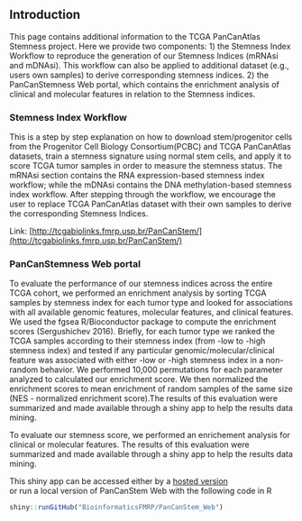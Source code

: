 ## Introduction

This page contains additional information to the TCGA PanCanAtlas Stemness project. Here we provide two components: 1) the Stemness Index Workflow to reproduce the generation of our Stemness Indices (mRNAsi and mDNAsi). This workflow can also be applied to additional dataset (e.g., users own samples) to derive corresponding stemness indices. 2) the PanCanStemness Web portal, which contains the enrichment analysis of clinical and molecular features in relation to the Stemness indices. 


### Stemness Index Workflow

This is a step by step  explanation on how to download stem/progenitor cells from the Progenitor Cell Biology Consortium(PCBC) and TCGA PanCanAtlas datasets, train a stemness signature using normal stem cells, and apply it to score TCGA tumor samples in order to measure the stemness status. The mRNAsi section contains the RNA expression-based stemness index workflow; while the mDNAsi contains the DNA methylation-based stemness index workflow. After stepping through the workflow, we encourage the user to replace TCGA PanCanAtlas dataset with their own samples to derive the corresponding Stemness Indices.

Link: [http://tcgabiolinks.fmrp.usp.br/PanCanStem/](http://tcgabiolinks.fmrp.usp.br/PanCanStem/) 

### PanCanStemness Web portal

To evaluate the performance of our stemness indices across the entire TCGA cohort, we performed an enrichment analysis by sorting TCGA samples by stemness index for each tumor type and looked for associations with all available genomic features, molecular features, and clinical features. We used the fgsea R/Bioconductor package to compute the enrichment scores (Sergushichev 2016). Briefly, for each tumor type we ranked the TCGA samples according to their stemness index (from -low to -high stemness index) and tested if any particular genomic/molecular/clinical feature was associated with either -low or -high stemness index in a non-random behavior. We performed 10,000 permutations for each parameter analyzed to calculated our enrichment score. We then normalized the enrichment scores to mean enrichment of random samples of the same size (NES - normalized enrichment score).The results of this evaluation were summarized and made available through a shiny app to help the results data mining.

To evaluate our stemness score, we performed an enrichement analysis for clinical or molecular features.
The results of this evaluation were summarized and made available through a shiny app
to help the results data mining.

This shiny app can be accessed either by a [hosted version](http://143.107.143.246:3838/PanCanStem_Web/)  
or run a local version of PanCanStem Web with the following code in R
```r
shiny::runGitHub("BioinformaticsFMRP/PanCanStem_Web")
```


